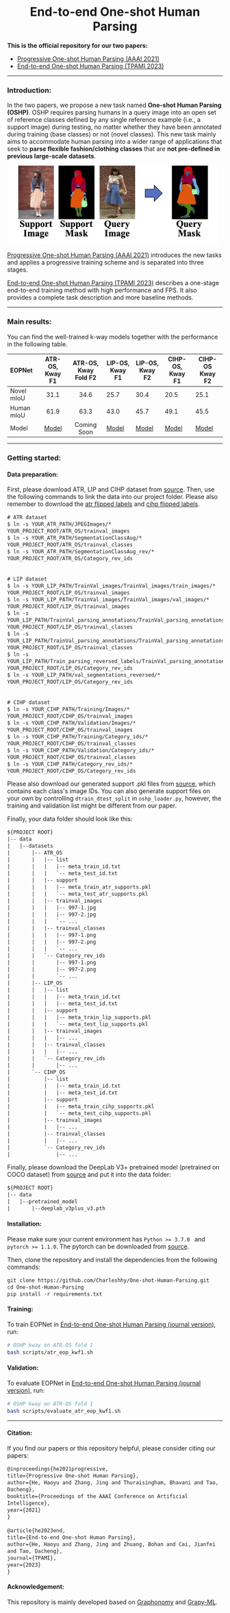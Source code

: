 <h1 align="center">End-to-end One-shot Human Parsing</h1>

**This is the official repository for our two papers:** 

- [Progressive One-shot Human Parsing (AAAI 2021)](https://arxiv.org/abs/2012.11810)
- [End-to-end One-shot Human Parsing (TPAMI 2023)](https://arxiv.org/abs/2105.01241)

***

### Introduction:

In the two papers, we propose a new task named **One-shot Human Parsing (OSHP)**. OSHP requires parsing humans in a query image into an open set of reference classes defined by any single reference example (i.e., a support image) during testing, no matter whether they have been annotated during training (base classes) or not (novel classes). This new task mainly aims to accommodate human parsing into a wider range of applications that seek to **parse flexible fashion/clothing classes** that are **not pre-defined in previous large-scale datasets**.

![](imgs/Figure1.jpg)

[Progressive One-shot Human Parsing (AAAI 2021)](https://arxiv.org/abs/2105.01241) introduces the new tasks and applies a progressive training scheme and is separated into three stages.

[End-to-end One-shot Human Parsing (TPAMI 2023)](https://arxiv.org/abs/2105.01241) describes a one-stage end-to-end training method with high performance and FPS. It also provides a complete task description and more baseline methods.

***

### Main results:

You can find the well-trained k-way models together with the performance in the following table.

| EOPNet     |                       ATR-OS, Kway F1                        | ATR-OS, Kway Fold F2 | LIP-OS, Kway F1                                              | LIP-OS, Kway F2                                              | CIHP-OS, Kway F1                                             | CIHP-OS Kway F2                                              |
| :--------- | :----------------------------------------------------------: | :------------------: | ------------------------------------------------------------ | ------------------------------------------------------------ | ------------------------------------------------------------ | ------------------------------------------------------------ |
| Novel mIoU |                             31.1                             |         34.6         | 25.7                                                         | 30.4                                                         | 20.5                                                         | 25.1                                                         |
| Human mIoU |                             61.9                             |         63.3         | 43.0                                                         | 45.7                                                         | 49.1                                                         | 45.5                                                         |
| Model      | [Model](https://drive.google.com/drive/folders/1qn-dyxmpn6F7FmPrtVl2duDPTtSUjEWF?usp=sharing) |     Coming Soon      | [Model](https://drive.google.com/drive/folders/1qn-dyxmpn6F7FmPrtVl2duDPTtSUjEWF?usp=sharing) | [Model](https://drive.google.com/drive/folders/1qn-dyxmpn6F7FmPrtVl2duDPTtSUjEWF?usp=sharing) | [Model](https://drive.google.com/drive/folders/1qn-dyxmpn6F7FmPrtVl2duDPTtSUjEWF?usp=sharing) | [Model](https://drive.google.com/drive/folders/1qn-dyxmpn6F7FmPrtVl2duDPTtSUjEWF?usp=sharing) |

****

### Getting started:

#### Data preparation:

First, please download ATR, LIP and CIHP dataset from [source](https://drive.google.com/drive/folders/0BzvH3bSnp3E9ZW9paE9kdkJtM3M). Then, use the following commands to link the data into our project folder. Please also remember to download the [atr flipped labels](https://drive.google.com/file/d/1iR8Tn69IbDSM7gq_GG-_s11HCnhPkyG3/view?usp=sharing) and [cihp flipped labels](https://drive.google.com/file/d/1aaJyQH-hlZEAsA7iH-mYeK1zLfQi8E2j/view?usp=sharing).

```
# ATR dataset
$ ln -s YOUR_ATR_PATH/JPEGImages/* YOUR_PROJECT_ROOT/ATR_OS/trainval_images
$ ln -s YOUR_ATR_PATH/SegmentationClassAug/* YOUR_PROJECT_ROOT/ATR_OS/trainval_classes
$ ln -s YOUR_ATR_PATH/SegmentationClassAug_rev/* YOUR_PROJECT_ROOT/ATR_OS/Category_rev_ids


# LIP dataset
$ ln -s YOUR_LIP_PATH/TrainVal_images/TrainVal_images/train_images/* YOUR_PROJECT_ROOT/LIP_OS/trainval_images
$ ln -s YOUR_LIP_PATH/TrainVal_images/TrainVal_images/val_images/* YOUR_PROJECT_ROOT/LIP_OS/trainval_images
$ ln -s YOUR_LIP_PATH/TrainVal_parsing_annotations/TrainVal_parsing_annotations/train_segmentations/* YOUR_PROJECT_ROOT/LIP_OS/trainval_classes
$ ln -s YOUR_LIP_PATH/TrainVal_parsing_annotations/TrainVal_parsing_annotations/val_segmentations/* YOUR_PROJECT_ROOT/LIP_OS/trainval_classes
$ ln -s YOUR_LIP_PATH/Train_parsing_reversed_labels/TrainVal_parsing_annotations/* YOUR_PROJECT_ROOT/LIP_OS/Category_rev_ids
$ ln -s YOUR_LIP_PATH/val_segmentations_reversed/* YOUR_PROJECT_ROOT/LIP_OS/Category_rev_ids


# CIHP dataset
$ ln -s YOUR_CIHP_PATH/Training/Images/* YOUR_PROJECT_ROOT/CIHP_OS/trainval_images
$ ln -s YOUR_CIHP_PATH/Validation/Images/* YOUR_PROJECT_ROOT/CIHP_OS/trainval_images
$ ln -s YOUR_CIHP_PATH/Training/Category_ids/* YOUR_PROJECT_ROOT/CIHP_OS/trainval_classes
$ ln -s YOUR_CIHP_PATH/Validation/Category_ids/* YOUR_PROJECT_ROOT/CIHP_OS/trainval_classes
$ ln -s YOUR_CIHP_PATH/Category_rev_ids/* YOUR_PROJECT_ROOT/CIHP_OS/Category_rev_ids

```

Please also download our generated support .pkl files from [source](https://drive.google.com/drive/folders/16o31vdARktW5jxLwKvPcVfaypzzy5Fdl?usp=sharing), which contains each class's image IDs. You can also generate support files on your own by controlling ```dtrain_dtest_split``` in ```oshp_loader.py```, however, the training and validation list might be different from our paper.

Finally, your data folder should look like this:

```
${PROJECT ROOT}
|-- data
|   |--datasets
|       |-- ATR_OS
|       |   |-- list
|       |   |   |-- meta_train_id.txt
|       |   |   `-- meta_test_id.txt
|       |   |-- support
|       |   |   |-- meta_train_atr_supports.pkl
|       |   |   `-- meta_test_atr_supports.pkl
|       |   |-- trainval_images
|       |   |   |-- 997-1.jpg
|       |   |   |-- 997-2.jpg
|       |   |   `-- ...
|       |   |-- trainval_classes
|       |   |   |-- 997-1.png
|       |   |   |-- 997-2.png
|       |   |   `-- ... 
|       |   `-- Category_rev_ids
|       |       |-- 997-1.png
|       |       |-- 997-2.png
|       |       `-- ... 
|       |-- LIP_OS
|       |   |-- list
|       |   |   |-- meta_train_id.txt
|       |   |   |-- meta_test_id.txt
|       |   |-- support
|       |   |   |-- meta_train_lip_supports.pkl
|       |   |   `-- meta_test_lip_supports.pkl
|       |   |-- trainval_images
|       |   |   |-- ...
|       |   |-- trainval_classes
|       |   |   |-- ... 
|       |   `-- Category_rev_ids
|       |       |-- ... 
|       `-- CIHP_OS
|           |-- list
|           |   |-- meta_train_id.txt
|           |   |-- meta_test_id.txt
|           |-- support
|           |   |-- meta_train_cihp_supports.pkl
|           |   `-- meta_test_cihp_supports.pkl
|           |-- trainval_images
|           |   |-- ...
|           |-- trainval_classes
|           |   |-- ... 
|           `-- Category_rev_ids
|               |-- ... 
```

Finally, please download the DeepLab V3+ pretrained model (pretrained on COCO dataset) from [source](https://drive.google.com/drive/folders/16o31vdARktW5jxLwKvPcVfaypzzy5Fdl?usp=sharing) and put it into the data folder:

```
${PROJECT ROOT}
|-- data
|   |--pretrained_model
|       |--deeplab_v3plus_v3.pth
```



#### Installation:

Please make sure your current environment has  `Python >= 3.7.0 ` and  `pytorch >= 1.1.0`. The pytorch can be downloaded from [source](https://pytorch.org/get-started/previous-versions/).

Then, clone the repository and install the dependencies from the following commands:

```git clone
git clone https://github.com/Charleshhy/One-shot-Human-Parsing.git
cd One-shot-Human-Parsing
pip install -r requirements.txt
```



#### Training:

To train EOPNet in [End-to-end One-shot Human Parsing (journal version)](https://arxiv.org/abs/2105.01241), run:

```  bash scripts/atr
# OSHP kway on ATR-OS fold 1
bash scripts/atr_eop_kwf1.sh
```

#### Validation:

To evaluate EOPNet in [End-to-end One-shot Human Parsing (journal version)](https://arxiv.org/abs/2105.01241), run:

```  bash scripts/atr
# OSHP kway on ATR-OS fold 1
bash scripts/evaluate_atr_eop_kwf1.sh
```

------



#### Citation:

If you find our papers or this repository helpful, please consider citing our papers:

```
@inproceedings{he2021progressive,
title={Progressive One-shot Human Parsing},
author={He, Haoyu and Zhang, Jing and Thuraisingham, Bhavani and Tao, Dacheng},
booktitle={Proceedings of the AAAI Conference on Artificial Intelligence},
year={2021}
}

@article{he2023end,
title={End-to-end One-shot Human Parsing},
author={He, Haoyu and Zhang, Jing and Zhuang, Bohan and Cai, Jianfei and Tao, Dacheng},
journal={TPAMI},
year={2023}
}
```

#### Acknowledgement:

This repository is mainly developed based on [Graphonomy](https://github.com/Gaoyiminggithub/Graphonomy) and [Grapy-ML](https://github.com/Charleshhy/One-shot-Human-Parsing).
